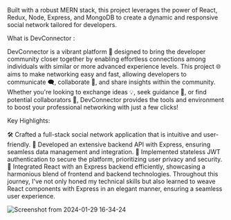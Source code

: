

Built with a robust MERN stack, this project leverages the power of React, Redux, Node, Express, and MongoDB to create a dynamic and responsive social network tailored for developers.


What is DevConnector :

DevConnector is a vibrant platform 🚀 designed to bring the developer community closer together by enabling effortless connections among individuals with similar or more advanced experience levels. This project 🌐 aims to make networking easy and fast, allowing developers to communicate 🗨️, collaborate 🤝, and share insights within the community. Whether you're looking to exchange ideas 💡, seek guidance 🧭, or find potential collaborators 👥, DevConnector provides the tools and environment to boost your professional networking with just a few clicks!



Key Highlights:



🛠️ Crafted a full-stack social network application that is intuitive and user-friendly.
🔧 Developed an extensive backend API with Express, ensuring seamless data management and integration.
🔑 Implemented stateless JWT authentication to secure the platform, prioritizing user privacy and security.
🔄 Integrated React with an Express backend efficiently, showcasing a harmonious blend of frontend and backend technologies.
Throughout this journey, I've not only honed my technical skills but also learned to weave React components with Express in an elegant manner, ensuring a seamless user experience.





![Screenshot from 2024-01-29 16-34-24](https://github.com/OnShubham/DevConnector/assets/93247322/2b6fbc29-6e79-41f1-aaf9-442db8fa33a3)
